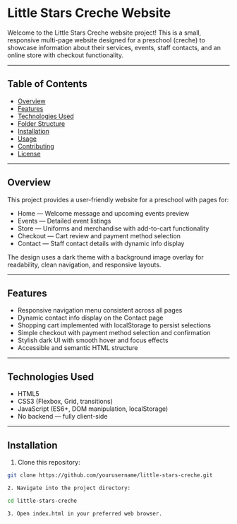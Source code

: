 # Little Stars Creche Website

Welcome to the Little Stars Creche website project! This is a small, responsive multi-page website designed for a preschool (creche) to showcase information about their services, events, staff contacts, and an online store with checkout functionality.

---

## Table of Contents

- [Overview](#overview)  
- [Features](#features)  
- [Technologies Used](#technologies-used)  
- [Folder Structure](#folder-structure)  
- [Installation](#installation)  
- [Usage](#usage)  
- [Contributing](#contributing)  
- [License](#license)  

---

## Overview

This project provides a user-friendly website for a preschool with pages for:

- Home — Welcome message and upcoming events preview
- Events — Detailed event listings
- Store — Uniforms and merchandise with add-to-cart functionality
- Checkout — Cart review and payment method selection
- Contact — Staff contact details with dynamic info display

The design uses a dark theme with a background image overlay for readability, clean navigation, and responsive layouts.

---

## Features

- Responsive navigation menu consistent across all pages  
- Dynamic contact info display on the Contact page  
- Shopping cart implemented with localStorage to persist selections  
- Simple checkout with payment method selection and confirmation  
- Stylish dark UI with smooth hover and focus effects  
- Accessible and semantic HTML structure  

---

## Technologies Used

- HTML5  
- CSS3 (Flexbox, Grid, transitions)  
- JavaScript (ES6+, DOM manipulation, localStorage)  
- No backend — fully client-side  

---
## Installation

1. Clone this repository:

```bash
git clone https://github.com/yourusername/little-stars-creche.git

2. Navigate into the project directory:

cd little-stars-creche

3. Open index.html in your preferred web browser.
